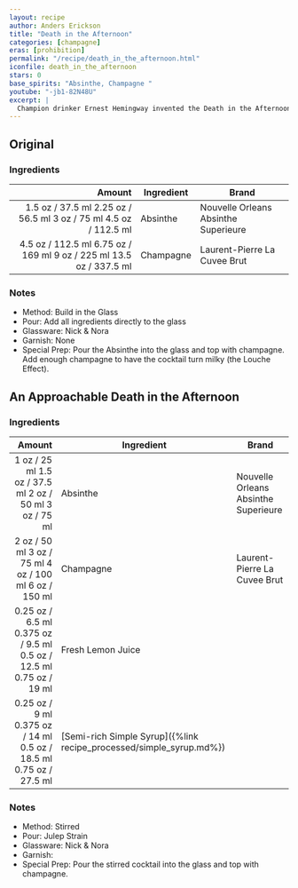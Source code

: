 ```yaml
---
layout: recipe
author: Anders Erickson
title: "Death in the Afternoon"
categories: [champagne]
eras: [prohibition]
permalink: "/recipe/death_in_the_afternoon.html"
iconfile: death_in_the_afternoon
stars: 0
base_spirits: "Absinthe, Champagne "
youtube: "-jb1-82N48U"
excerpt: |
  Champion drinker Ernest Hemingway invented the Death in the Afternoon cocktail. It’s a potent pairing of absinthe and Champagne.
---
```


<div class="subrecipe" markdown="1">

## Original

### Ingredients

| Amount | Ingredient | Brand                                |
| -----: | ---------- | ------------------------------------ |
| <span class="onex active">1.5 oz / 37.5 ml</span> <span class="onehalfx">2.25 oz / 56.5 ml</span> <span class="twox">3 oz / 75 ml</span> <span class="threex">4.5 oz / 112.5 ml</span> | Absinthe   | Nouvelle Orleans Absinthe Superieure |
| <span class="onex active">4.5 oz / 112.5 ml</span> <span class="onehalfx">6.75 oz / 169 ml</span> <span class="twox">9 oz / 225 ml</span> <span class="threex">13.5 oz / 337.5 ml</span> | Champagne  | Laurent-Pierre La Cuvee Brut         |

### Notes

- Method: Build in the Glass
- Pour: Add all ingredients directly to the glass
- Glassware: Nick & Nora
- Garnish: None
- Special Prep: Pour the Absinthe into the glass and top with champagne. Add enough champagne to have the cocktail turn milky (the Louche Effect).

</div>
<div class="subrecipe" markdown="1">

## An Approachable Death in the Afternoon

### Ingredients

|  Amount | Ingredient                                                | Brand                                |
| ------: | --------------------------------------------------------- | ------------------------------------ |
|    <span class="onex active">1 oz / 25 ml</span> <span class="onehalfx">1.5 oz / 37.5 ml</span> <span class="twox">2 oz / 50 ml</span> <span class="threex">3 oz / 75 ml</span> | Absinthe                                                  | Nouvelle Orleans Absinthe Superieure |
|    <span class="onex active">2 oz / 50 ml</span> <span class="onehalfx">3 oz / 75 ml</span> <span class="twox">4 oz / 100 ml</span> <span class="threex">6 oz / 150 ml</span> | Champagne                                                 | Laurent-Pierre La Cuvee Brut         |
| <span class="onex active">0.25 oz / 6.5 ml</span> <span class="onehalfx">0.375 oz / 9.5 ml</span> <span class="twox">0.5 oz / 12.5 ml</span> <span class="threex">0.75 oz / 19 ml</span> | Fresh Lemon Juice                                         |
| <span class="onex active">0.25 oz / 9 ml</span> <span class="onehalfx">0.375 oz / 14 ml</span> <span class="twox">0.5 oz / 18.5 ml</span> <span class="threex">0.75 oz / 27.5 ml</span> | [Semi-rich Simple Syrup]({%link recipe_processed/simple_syrup.md%}) |

### Notes

- Method: Stirred
- Pour: Julep Strain
- Glassware: Nick & Nora
- Garnish:
- Special Prep: Pour the stirred cocktail into the glass and top with champagne.

</div>
